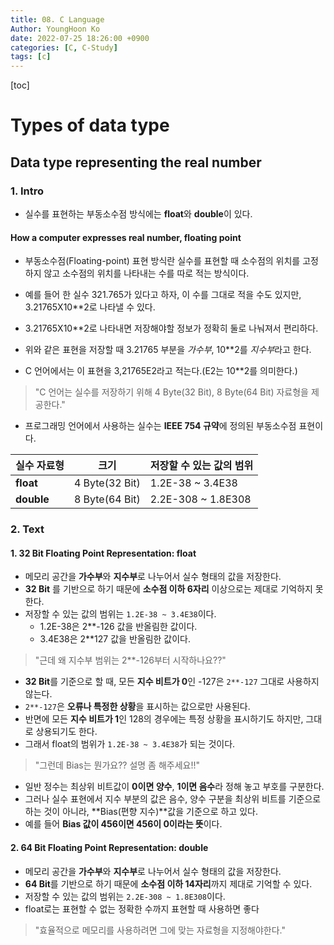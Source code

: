 ```yaml
---
title: 08. C Language
Author: YoungHoon Ko
date: 2022-07-25 18:26:00 +0900
categories: [C, C-Study]
tags: [c]
---
```


[toc]

# Types of data type

## Data type representing the real number

### 1. Intro

- 실수를 표현하는 부동소수점 방식에는 **float**와 **double**이 있다.

#### How a computer expresses real number, floating point

- 부동소수점(Floating-point) 표현 방식란 실수를 표현할 때 소수점의 위치를 고정하지 않고 소수점의 위치를 나타내는 수를 따로 적는 방식이다.
- 예를 들어 한 실수 321.765가 있다고 하자, 이 수를 그대로 적을 수도 있지만, 3.21765X10**2로 나타낼 수 있다.
- 3.21765X10**2로 나타내면 저장해야할 정보가 정확히 둘로 나눠져서 편리하다.
- 위와 같은 표현을 저장할 때 3.21765 부분을 *가수부*, 10**2를 *지수부*라고 한다.

- C 언어에서는 이 표현을 3,21765E2라고 적는다.(E2는 10**2를 의미한다.)

> "C 언어는 실수를 저장하기 위해 4 Byte(32 Bit), 8 Byte(64 Bit) 자료형을 제공한다."

- 프로그래밍 언어에서 사용하는 실수는 **IEEE 754 규약**에 정의된 부동소수점 표현이다.

| 실수 자료형 | 크기           | 저장할 수 있는 값의 범위 |
| ----------- | -------------- | ------------------------ |
| **float**   | 4 Byte(32 Bit) | 1.2E-38 ~ 3.4E38         |
| **double**  | 8 Byte(64 Bit) | 2.2E-308 ~ 1.8E308       |

### 2. Text

#### 1. 32 Bit Floating Point Representation: float

- 메모리 공간을 **가수부**와 **지수부**로 나누어서 실수 형태의 값을 저장한다.
- **32 Bit** 를 기반으로 하기 때문에 **소수점 이하 6자리** 이상으로는 제대로 기억하지 못한다.
- 저장할 수 있는 값의 범위는 `1.2E-38 ~ 3.4E38`이다.
  - 1.2E-38은 2**-126 값을 반올림한 값이다.
  - 3.4E38은 2**127 값을 반올림한 값이다.

> "근데 왜 지수부 범위는 2**-126부터 시작하나요??"

- **32 Bit**를 기준으로 할 때, 모든 **지수 비트가 0**인 -127은 `2**-127` 그대로 사용하지 않는다.
- `2**-127`은 **오류나 특정한 상황**을 표시하는 값으로만 사용된다.
- 반면에 모든 **지수 비트가 1**인 128의 경우에는 특정 상황을 표시하기도 하지만, 그대로 상용되기도 한다.
- 그래서 float의 범위가 `1.2E-38 ~ 3.4E38`가 되는 것이다.

> "그런데 Bias는 뭔가요?? 설명 좀 해주세요!!"

- 일반 정수는 최상위 비트값이 **0이면 양수**, **1이면 음수**라 정해 놓고 부호를 구분한다.
- 그러나 실수 표현에서 지수 부분의 값은 음수, 양수 구분을 최상위 비트를 기준으로 하는 것이 아니라, **Bias(편향 지수)**값을 기준으로 하고 있다.
- 예를 들어 **Bias 값이 456이면 456이 0이라는 뜻**이다.

#### 2. 64 Bit Floating Point Representation: double

- 메모리 공간을 **가수부**와 **지수부**로 나누어서 실수 형태의 값을 저장한다.
- **64 Bit**를 기반으로 하기 때문에 **소수점 이하 14자리**까지 제대로 기억할 수 있다.
- 저장할 수 있는 값의 범위는 `2.2E-308 ~ 1.8E308`이다.
- float로는 표현할 수 없는 정확한 수까지 표현할 때 사용하면 좋다

> "효율적으로 메모리를 사용하려면 그에 맞는 자료형을 지정해야한다."

